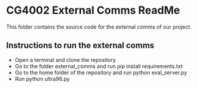 # CG4002 External Comms ReadMe

This folder contains the source code for the external comms of our project.

## Instructions to run the external comms
* Open a terminal and clone the repository
* Go to the folder external_comms and run pip install requirements.txt
* Go to the home folder of the repository and run python eval_server.py <port number> <project group number> <game mode>
* Run python ultra96.py <ip addr of eval server> <port number of eval server>
  
